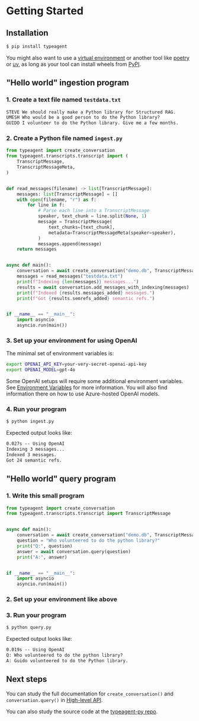 # Getting Started

## Installation

```sh
$ pip install typeagent
```

You might also want to use a
[virtual environment](https://docs.python.org/3/library/venv.html)
or another tool like [poetry](https://python-poetry.org/)
or [uv](https://docs.astral.sh/uv/), as long as your tool can
install wheels from [PyPI](https://pypi.org).

## "Hello world" ingestion program

### 1. Create a text file named `testdata.txt`

```txt
STEVE We should really make a Python library for Structured RAG.
UMESH Who would be a good person to do the Python library?
GUIDO I volunteer to do the Python library. Give me a few months.
```

### 2. Create a Python file named `ingest.py`

```py
from typeagent import create_conversation
from typeagent.transcripts.transcript import (
    TranscriptMessage,
    TranscriptMessageMeta,
)


def read_messages(filename) -> list[TranscriptMessage]:
    messages: list[TranscriptMessage] = []
    with open(filename, "r") as f:
        for line in f:
            # Parse each line into a TranscriptMessage
            speaker, text_chunk = line.split(None, 1)
            message = TranscriptMessage(
                text_chunks=[text_chunk],
                metadata=TranscriptMessageMeta(speaker=speaker),
            )
            messages.append(message)
    return messages


async def main():
    conversation = await create_conversation("demo.db", TranscriptMessage)
    messages = read_messages("testdata.txt")
    print(f"Indexing {len(messages)} messages...")
    results = await conversation.add_messages_with_indexing(messages)
    print(f"Indexed {results.messages_added} messages.")
    print(f"Got {results.semrefs_added} semantic refs.")


if __name__ == "__main__":
    import asyncio
    asyncio.run(main())
```

### 3. Set up your environment for using OpenAI

The minimal set of environment variables is:

```sh
export OPENAI_API_KEY=your-very-secret-openai-api-key
export OPENAI_MODEL=gpt-4o
```

Some OpenAI setups will require some additional environment variables.
See [Environment Variables](env-vars.md) for more information.
You will also find information there on how to use
Azure-hosted OpenAI models.

### 4. Run your program

```sh
$ python ingest.py
```

Expected output looks like:

```txt
0.027s -- Using OpenAI
Indexing 3 messages...
Indexed 3 messages.
Got 24 semantic refs.
```

## "Hello world" query program

### 1. Write this small program

```py
from typeagent import create_conversation
from typeagent.transcripts.transcript import TranscriptMessage


async def main():
    conversation = await create_conversation("demo.db", TranscriptMessage)
    question = "Who volunteered to do the python library?"
    print("Q:", question)
    answer = await conversation.query(question)
    print("A:", answer)


if __name__ == "__main__":
    import asyncio
    asyncio.run(main())
```

### 2. Set up your environment like above

### 3. Run your program

```sh
$ python query.py
```

Expected output looks like:

```txt
0.019s -- Using OpenAI
Q: Who volunteered to do the python library?
A: Guido volunteered to do the Python library.
```

## Next steps

You can study the full documentation for `create_conversation()`
and `conversation.query()` in [High-level API](high-level-api.md).

You can also study the source code at the
[typeagent-py repo](https://github.com/microsoft/typeagent-py).